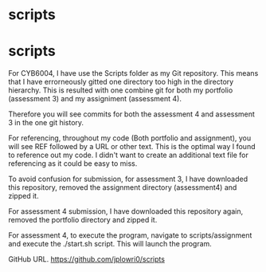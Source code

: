 # scripts

# scripts
For CYB6004, I have use the Scripts folder as my Git repository. This means that I have errorneously gitted one directory too high in the directory hierarchy. This is resulted with one combine git for both my portfolio (assessment 3) and my assigniment (assessment 4). 

Therefore you will see commits for both the assessment 4 and assessment 3 in the one git history. 

For referencing, throughout my code (Both portfolio and assignment), you will see REF followed by a URL or other text. This is the optimal way I found to reference out my code. I didn't want to create an additional text file for referencing as it could be easy to miss. 

To avoid confusion for submission, for assessment 3, I have downloaded this repository, removed the assignment directory (assessment4) and zipped it. 

For assessment 4 submission, I have downloaded this repository again, removed the portfolio directory and zipped it. 

For assessment 4, to execute the program, navigate to scripts/assignment and execute the ./start.sh script. This will launch the program. 

GitHub URL. https://github.com/jplowri0/scripts


